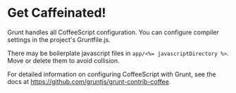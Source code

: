 # Get Caffeinated!

Grunt handles all CoffeeScript configuration. You can configure compiler 
settings in the project's Gruntfile.js.

There may be boilerplate javascript files in `app/<%= javascriptDirectory %>`. Move or delete 
them to avoid collision.

For detailed information on configuring CoffeeScript with Grunt, see the docs 
at https://github.com/gruntjs/grunt-contrib-coffee.

